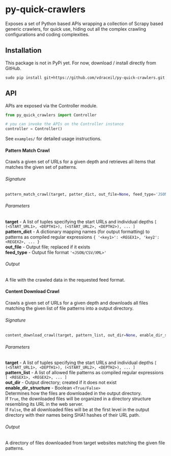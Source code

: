 # py-quick-crawlers

Exposes a set of Python based APIs wrapping a collection of Scrapy based generic crawlers, for quick use, hiding out all the complex crawling configurations and coding complexities.

## Installation

This package is not in PyPi yet. For now, download / install directly from GitHub.
```
sudo pip install git+https://github.com/vdraceil/py-quick-crawlers.git
```

## API

APIs are exposed via the Controller module.
```python
from py_quick_crawlers import Controller

# you can invoke the APIs on the Controller instance
controller = Controller()
```

See `examples/` for detailed usage instructions.

#### Pattern Match Crawl

Crawls a given set of URLs for a given depth and retrieves all items that matches the given set of patterns.

###### Signature
```python
pattern_match_crawl(target, patter_dict, out_file=None, feed_type='JSON')
```

###### Parameters
__target__ - A list of tuples specifying the start URLs and individual depths `[ (<START_URL1>, <DEPTH1>), (<START_URL2>, <DEPTH2>), ... ]`  
__pattern_dict__ - A dictionary mapping names (for output formatting) to patterns as compiled regular expressions `{ '<key1>': <REGEX1>, 'key2': <REGEX2>, ... }`  
__out_file__ - Output file; replaced if it exists  
__feed_type__ - Output file format `'<JSON/CSV/XML>'`

###### Output
A file with the crawled data in the requested feed format.

#### Content Download Crawl

Crawls a given set of URLs for a given depth and downloads all files matching the given list of file patterns into a output directory.

###### Signature
```python
content_download_crawl(target, pattern_list, out_dir=None, enable_dir_structure=False)
```

###### Parameters
__target__ - A list of tuples specifying the start URLs and individual depths `[ (<START_URL1>, <DEPTH1>), (<START_URL2>, <DEPTH2>), ... ]`  
__pattern_list__ - A list of allowed file patterns as compiled regular expressions `[ <REGEX1>, <REGEX2>, ... ]`  
__out_dir__ - Output directory; created if it does not exist  
__enable_dir_structure__ - Boolean `<True/False>`  
Determines how the files are downloaded in the output directory.  
If `True`, the downloaded files will be organized in a directory structure resembling its URL in the web server.  
If `False`, the all downloaded files will be at the first level in the output directory with their names being SHA1 hashes of their URL path.

###### Output
A directory of files downloaded from target websites matching the given file patterns.
